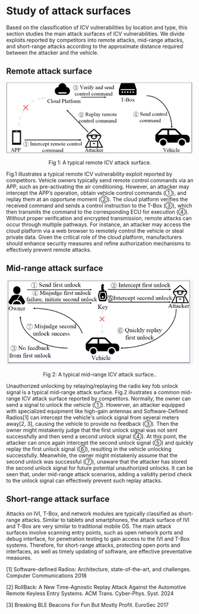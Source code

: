 # Study of attack surfaces

Based on the classification of ICV vulnerabilities by location and type, this section studies the main attack surfaces of ICV vulnerabilities.
We divide exploits reported by competitors into remote attacks, mid-range attacks, and short-range attacks according to the approximate distance required between the attacker and the vehicle. 



## Remote attack surface

![image-20250713113643613](Attack_surface_introduciton.assets/image-20250713113643613.png)

<p align="center">Fig 1: A typical remote ICV attack surface.</p>

Fig.1 illustrates a typical remote ICV vulnerability exploit reported by competitors. Vehicle owners typically send remote control commands via an APP, such as pre-activating the air conditioning. However, an attacker may intercept the APP’s operation, obtain vehicle control commands (①), and replay them at an opportune moment (②). The cloud platform verifies the received command and sends a control instruction to the T-Box (③), which then transmits the command to the corresponding ECU for execution (④). Without proper verification and encrypted transmission, remote attacks can occur through multiple pathways. For instance, an attacker may access the cloud platform via a web browser to remotely control the vehicle or steal private data. Given the critical role of the cloud platform, manufacturers should enhance security measures and refine authorization mechanisms to effectively prevent remote attacks.



## Mid-range attack surface

![image-20250713114143988](Attack_surface_introduciton.assets/image-20250713114143988.png)

<p align="center">Fig 2: A typical mid-range ICV attack surface..</p>

Unauthorized unlocking by relaying/replaying the radio key fob unlock signal is a typical mid-range attack surface. Fig.2 illustrates a common mid-range ICV attack surface reported by competitors. Normally, the owner can send a signal to unlock the vehicle (①). Howerver, an attacker equipped with specialized equipment like high-gain antennas and Software-Defined Radios[1] can intercept the vehicle's unlock signal from several meters away[2, 3], causing the vehicle to provide no feedback (③). Then the owner might mistakenly judge that the first unlock signal was not sent successfully and then send a second unlock signal (④). At this point, the attacker can once again intercept the second unlock signal (⑤) and quickly replay the first unlock signal (⑥), resulting in the vehicle unlocking successfully. Meanwhile, the owner might mistakenly assume that the second unlock was successful (⑦), unaware that the attacker has stored the second unlock signal for future potential unauthorized unlocks.
It can be seen that, under mid-range attack scenarios, adding a validity period check to the unlock signal can effectively prevent such replay attacks.

## Short-range attack surface

Attacks on IVI, T-Box, and network modules are typically classified as short-range attacks. Similar to tablets and smartphones, the attack surface of IVI and T-Box are very similar to traditional mobile OS. The main attack surfaces involve scanning entry points, such as open network ports and debug interface, for penetration testing to gain access to the IVI and T-Box systems. Therefore, for short-range attacks, protecting open ports and interfaces, as well as timely updating of software, are effective preventative measures.



[1] Software-defined Radios: Architecture, state-of-the-art, and challenges. Computer Communications 2018

[2] RollBack: A New Time-Agnostic Replay Attack Against the Automotive Remote Keyless Entry Systems. ACM Trans. Cyber-Phys. Syst. 2024

[3] Breaking BLE Beacons For Fun But Mostly Profit. EuroSec 2017